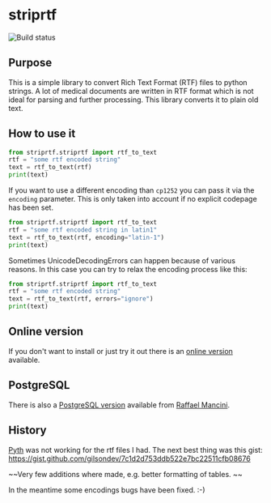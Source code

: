 # striprtf
![Build status](https://github.com/joshy/striprtf/workflows/striprtf%20build/badge.svg)

## Purpose
This is a simple library to convert Rich Text Format (RTF) files to python strings. 
A lot of medical documents are written in RTF format which is not ideal for parsing
and further processing. This library converts it to plain old text.

## How to use it
```python
from striprtf.striprtf import rtf_to_text
rtf = "some rtf encoded string"
text = rtf_to_text(rtf)
print(text)
```

If you want to use a different encoding than `cp1252` you can pass it via the `encoding`
parameter. This is only taken into account if no explicit codepage has been set. 
```python
from striprtf.striprtf import rtf_to_text
rtf = "some rtf encoded string in latin1"
text = rtf_to_text(rtf, encoding="latin-1")
print(text)
```

Sometimes UnicodeDecodingErrors can happen because of various reasons.
In this case you can try to relax the encoding process like this:
```python
from striprtf.striprtf import rtf_to_text
rtf = "some rtf encoded string"
text = rtf_to_text(rtf, errors="ignore")
print(text)
```

## Online version
If you don't want to install or just try it out there is an [online version](https://striprtf.dev) available. 

## PostgreSQL 
There is also a [PostgreSQL version](https://github.com/MnhnL/pg_striprtf) available from [Raffael Mancini](https://github.com/raffael-mnhn).

## History
[Pyth](https://github.com/brendonh/pyth) was not working for the rtf files I
had. The next best thing was this gist:
https://gist.github.com/gilsondev/7c1d2d753ddb522e7bc22511cfb08676

~~Very few additions where made, e.g. better formatting of tables. ~~

In the meantime some encodings bugs have been fixed. :-)


